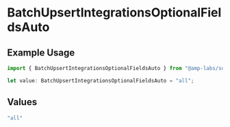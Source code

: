 # BatchUpsertIntegrationsOptionalFieldsAuto

## Example Usage

```typescript
import { BatchUpsertIntegrationsOptionalFieldsAuto } from "@amp-labs/sdk-node/models/operations";

let value: BatchUpsertIntegrationsOptionalFieldsAuto = "all";
```

## Values

```typescript
"all"
```
